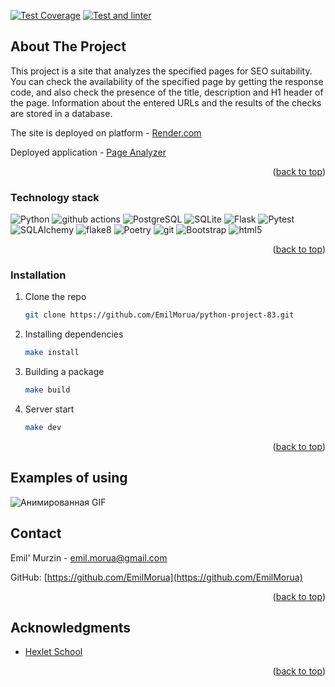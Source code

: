 [![Test Coverage](https://api.codeclimate.com/v1/badges/fdec5588f5b97ee5b35a/test_coverage)](https://codeclimate.com/github/EmilMorua/python-project-83/test_coverage)
[![Test and linter](https://github.com/EmilMorua/python-project-50/actions/workflows/test_and_linter.yml/badge.svg)](https://github.com/EmilMorua/python-project-50/actions/workflows/test_and_linter.yml)




<!-- ABOUT THE PROJECT -->
## About The Project

This project is a site that analyzes the specified pages for SEO suitability. You can check the availability of the specified page by getting the response code, and also check the presence of the title, description and H1 header of the page. Information about the entered URLs and the results of the checks are stored in a database.

The site is deployed on platform - [Render.com](https://render.com/)

Deployed application - [Page Analyzer](https://page-analyzer-pkqb.onrender.com)


<p align="right">(<a href="#readme-top">back to top</a>)</p>

<!-- TECHNOLOHY STACK -->
### Technology stack

<p>
  <img alt="Python" src="https://img.shields.io/badge/-Python-3776AB?logo=python&logoColor=white" />
  <img alt="github actions" src="https://img.shields.io/badge/-Github_Actions-2088FF?style=flat-square&logo=github-actions&logoColor=white" />
  <img alt="PostgreSQL" src="https://img.shields.io/badge/-PostgreSQL-336791?logo=postgresql&logoColor=white" />
  <img alt="SQLite" src="https://img.shields.io/badge/-SQLite-003B57?logo=sqlite&logoColor=white" />
  <img alt="Flask" src="https://img.shields.io/badge/-Flask-000000?logo=flask&logoColor=white" />
  <img alt="Pytest" src="https://img.shields.io/badge/-Pytest-0A9EDC?logo=pytest&logoColor=white" />
  <img alt="SQLAlchemy" src="https://img.shields.io/badge/-SQLAlchemy-FCA121?logo=sqlalchemy&logoColor=white" />
  <img alt="flake8" src="https://img.shields.io/badge/-flake8-FFA500?logo=python&logoColor=white" />
  <img alt="Poetry" src="https://img.shields.io/badge/-Poetry-347EFB?logo=python&logoColor=white" />
  <img alt="git" src="https://img.shields.io/badge/-Git-F05032?style=flat-square&logo=git&logoColor=white" />
  <img alt="Bootstrap" src="https://img.shields.io/badge/-Bootstrap-7952B3?logo=bootstrap&logoColor=white" />
  <img alt="html5" src="https://img.shields.io/badge/-HTML5-E34F26?style=flat-square&logo=html5&logoColor=white" />
</p>

<p align="right">(<a href="#readme-top">back to top</a>)</p>

<!-- INSTALLATION -->
### Installation


1. Clone the repo
   ```sh
   git clone https://github.com/EmilMorua/python-project-83.git
   ```
2. Installing dependencies
   ```sh
   make install
   ```
3. Building a package
   ```sh
   make build
   ```
3. Server start
   ```sh
   make dev
   ```

<p align="right">(<a href="#readme-top">back to top</a>)</p>


<!-- USAGE EXAMPLES -->
## Examples of using

![Анимированная GIF](https://cdn2.hexlet.io/store/derivatives/original/9f43004ebc311dfa834ab28ef041def0.gif)


<!-- CONTACT -->
## Contact

Emil' Murzin - emil.morua@gmail.com

GitHub: [https://github.com/EmilMorua](https://github.com/EmilMorua)

<p align="right">(<a href="#readme-top">back to top</a>)</p>


<!-- ACKNOWLEDGMENTS -->
## Acknowledgments

* [Hexlet School](https://github.com/Hexlet)

<p align="right">(<a href="#readme-top">back to top</a>)</p>
